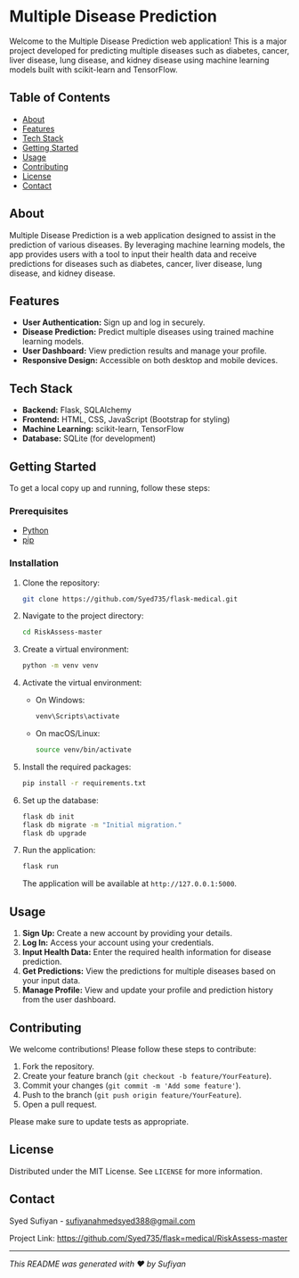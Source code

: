 # Multiple Disease Prediction

Welcome to the Multiple Disease Prediction web application! This is a major project developed for predicting multiple diseases such as diabetes, cancer, liver disease, lung disease, and kidney disease using machine learning models built with scikit-learn and TensorFlow.

## Table of Contents

- [About](#about)
- [Features](#features)
- [Tech Stack](#tech-stack)
- [Getting Started](#getting-started)
- [Usage](#usage)
- [Contributing](#contributing)
- [License](#license)
- [Contact](#contact)

## About

Multiple Disease Prediction is a web application designed to assist in the prediction of various diseases. By leveraging machine learning models, the app provides users with a tool to input their health data and receive predictions for diseases such as diabetes, cancer, liver disease, lung disease, and kidney disease.

## Features

- **User Authentication:** Sign up and log in securely.
- **Disease Prediction:** Predict multiple diseases using trained machine learning models.
- **User Dashboard:** View prediction results and manage your profile.
- **Responsive Design:** Accessible on both desktop and mobile devices.

## Tech Stack

- **Backend:** Flask, SQLAlchemy
- **Frontend:** HTML, CSS, JavaScript (Bootstrap for styling)
- **Machine Learning:** scikit-learn, TensorFlow
- **Database:** SQLite (for development)

## Getting Started

To get a local copy up and running, follow these steps:

### Prerequisites

- [Python](https://www.python.org/downloads/)
- [pip](https://pip.pypa.io/en/stable/installation/)

### Installation

1. Clone the repository:
    ```sh
    git clone https://github.com/Syed735/flask-medical.git
    ```

2. Navigate to the project directory:
    ```sh
    cd RiskAssess-master
    ```

3. Create a virtual environment:
    ```sh
    python -m venv venv
    ```

4. Activate the virtual environment:
    - On Windows:
      ```sh
      venv\Scripts\activate
      ```
    - On macOS/Linux:
      ```sh
      source venv/bin/activate
      ```

5. Install the required packages:
    ```sh
    pip install -r requirements.txt
    ```

6. Set up the database:
    ```sh
    flask db init
    flask db migrate -m "Initial migration."
    flask db upgrade
    ```

7. Run the application:
    ```sh
    flask run
    ```

    The application will be available at `http://127.0.0.1:5000`.

## Usage

1. **Sign Up:** Create a new account by providing your details.
2. **Log In:** Access your account using your credentials.
3. **Input Health Data:** Enter the required health information for disease prediction.
4. **Get Predictions:** View the predictions for multiple diseases based on your input data.
5. **Manage Profile:** View and update your profile and prediction history from the user dashboard.

## Contributing

We welcome contributions! Please follow these steps to contribute:

1. Fork the repository.
2. Create your feature branch (`git checkout -b feature/YourFeature`).
3. Commit your changes (`git commit -m 'Add some feature'`).
4. Push to the branch (`git push origin feature/YourFeature`).
5. Open a pull request.

Please make sure to update tests as appropriate.

## License

Distributed under the MIT License. See `LICENSE` for more information.

## Contact
Syed Sufiyan - sufiyanahmedsyed388@gmail.com

Project Link: https://github.com/Syed735/flask=medical/RiskAssess-master

---

*This README was generated with ❤️ by Sufiyan*

